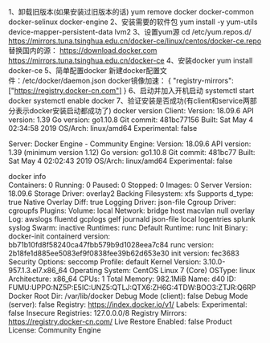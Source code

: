 1、卸载旧版本(如果安装过旧版本的话)
yum remove docker  docker-common docker-selinux docker-engine
2、安装需要的软件包
yum install -y yum-utils device-mapper-persistent-data lvm2
3、设置yum源
 cd /etc/yum.repos.d/
https://mirrors.tuna.tsinghua.edu.cn/docker-ce/linux/centos/docker-ce.repo
替换国内的源：
https://download.docker.com     https://mirrors.tuna.tsinghua.edu.cn/docker-ce
4、安装docker
yum install docker-ce
5、简单配置docker
新建docker配置文件：/etc/docker/daemon.json
docker镜像加速：
{
"registry-mirrors": ["https://registry.docker-cn.com"]
}
6、启动并加入开机启动
 systemctl start docker
systemctl enable docker
7、验证安装是否成功(有client和service两部分表示docker安装启动都成功了)
docker version
Client:
 Version:           18.09.6
 API version:       1.39
 Go version:        go1.10.8
 Git commit:        481bc77156
 Built:             Sat May  4 02:34:58 2019
 OS/Arch:           linux/amd64
 Experimental:      false

Server: Docker Engine - Community
 Engine:
  Version:          18.09.6
  API version:      1.39 (minimum version 1.12)
  Go version:       go1.10.8
  Git commit:       481bc77
  Built:            Sat May  4 02:02:43 2019
  OS/Arch:          linux/amd64
  Experimental:     false


  docker info            
Containers: 0
 Running: 0
 Paused: 0
 Stopped: 0
Images: 0
Server Version: 18.09.6
Storage Driver: overlay2
 Backing Filesystem: xfs
 Supports d_type: true
 Native Overlay Diff: true
Logging Driver: json-file
Cgroup Driver: cgroupfs
Plugins:
 Volume: local
 Network: bridge host macvlan null overlay
 Log: awslogs fluentd gcplogs gelf journald json-file local logentries splunk syslog
Swarm: inactive
Runtimes: runc
Default Runtime: runc
Init Binary: docker-init
containerd version: bb71b10fd8f58240ca47fbb579b9d1028eea7c84
runc version: 2b18fe1d885ee5083ef9f0838fee39b62d653e30
init version: fec3683
Security Options:
 seccomp
  Profile: default
Kernel Version: 3.10.0-957.1.3.el7.x86_64
Operating System: CentOS Linux 7 (Core)
OSType: linux
Architecture: x86_64
CPUs: 1
Total Memory: 982.1MiB
Name: d40
ID: FUMU:UPPO:NZ5P:E5IC:UNZ5:QTLJ:QTX6:ZH6G:4TDW:BOO3:ZTJR:Q6RP
Docker Root Dir: /var/lib/docker
Debug Mode (client): false
Debug Mode (server): false
Registry: https://index.docker.io/v1/
Labels:
Experimental: false
Insecure Registries:
 127.0.0.0/8
Registry Mirrors:
 https://registry.docker-cn.com/
Live Restore Enabled: false
Product License: Community Engine